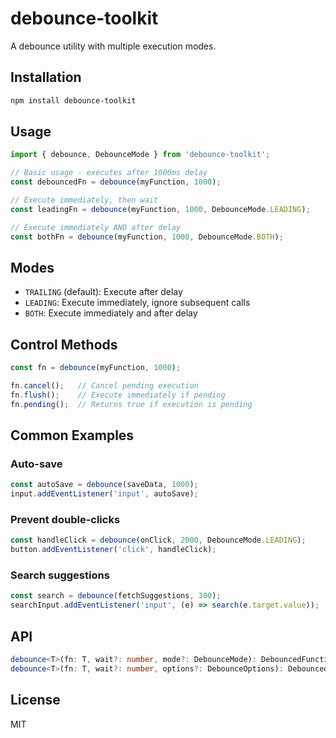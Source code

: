 # debounce-toolkit

A debounce utility with multiple execution modes.

## Installation

```bash
npm install debounce-toolkit
```

## Usage

```typescript
import { debounce, DebounceMode } from 'debounce-toolkit';

// Basic usage - executes after 1000ms delay
const debouncedFn = debounce(myFunction, 1000);

// Execute immediately, then wait
const leadingFn = debounce(myFunction, 1000, DebounceMode.LEADING);

// Execute immediately AND after delay  
const bothFn = debounce(myFunction, 1000, DebounceMode.BOTH);
```

## Modes

- `TRAILING` (default): Execute after delay
- `LEADING`: Execute immediately, ignore subsequent calls
- `BOTH`: Execute immediately and after delay

## Control Methods

```typescript
const fn = debounce(myFunction, 1000);

fn.cancel();   // Cancel pending execution
fn.flush();    // Execute immediately if pending
fn.pending();  // Returns true if execution is pending
```

## Common Examples

### Auto-save
```typescript
const autoSave = debounce(saveData, 1000);
input.addEventListener('input', autoSave);
```

### Prevent double-clicks
```typescript
const handleClick = debounce(onClick, 2000, DebounceMode.LEADING);
button.addEventListener('click', handleClick);
```

### Search suggestions
```typescript
const search = debounce(fetchSuggestions, 300);
searchInput.addEventListener('input', (e) => search(e.target.value));
```

## API

```typescript
debounce<T>(fn: T, wait?: number, mode?: DebounceMode): DebouncedFunction<T>
debounce<T>(fn: T, wait?: number, options?: DebounceOptions): DebouncedFunction<T>
```

## License

MIT